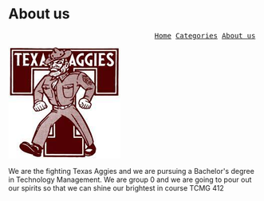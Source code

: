 <h1>About us</h1>

<pre><div align="right"><a href="https://coressj.github.io/Project1" target="_top">Home</a> <a href="https://coressj.github.io/Project1/page2" target="_top">Categories</a> <a href="https://coressj.github.io/Project1/page3" target="_top">About us</a> </div></pre>


![Thumbnail of Aggies](tamu.jpg)
<p>  We are the fighting Texas Aggies and we are pursuing a Bachelor's degree in Technology Management. We are group 0 and we are going to pour out our spirits so that we can shine our brightest in course TCMG 412</p>
